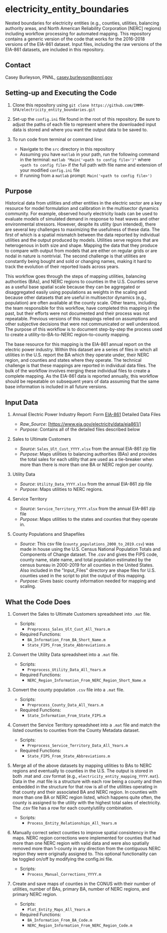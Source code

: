 # electricity_entity_boundaries
Nested boundaries for electricity entities (e.g., counties, utilities, balancing authority areas, and North American Reliability Corporation [NERC] regions) including workflow processing for automated mapping. This repository contains a generic version of the code that works for the 2016-2018 versions of the EIA-861 dataset. Input files, including the raw versions of the EIA-861 datasets, are included in this repository.

## Contact
Casey Burleyson, PNNL,
casey.burleyson@pnnl.gov

## Setting-up and Executing the Code
1. Clone this repository using `git clone https://github.com/IMMM-SFA/electricity_entity_boundaries.git`

2. Set-up the `config.ini` file found in the root of this repository. Be sure to adjust the paths of each file to represent where the downloaded input data is stored and where you want the output data to be saved to.

3. To run code from terminal or command line:
    - Navigate to the `src` directory in this repository
    - Assuming you have `matlab` in your path, run the following command in the terminal:  `matlab "Main('<path to config file>')"` where `<path to config file>` if the full path with file name and extension of your modified `config.ini` file
    - If running from a `matlab` prompt:  `Main('<path to config file>')`

## Purpose
Historical data from utilities and other entities in the electric sector are a key resource for model formulation and calibration in the multisector dynamics community. For example, observed hourly electricity loads can be used to evaluate models of simulated demand in response to heat waves and other environmental stressors. However, despite its utility (pun intended), there are several key challenges to maximizing the usefulness of these data. The first of which is a spatial mismatch between the data reported by individual utilities and the output produced by models. Utilities serve regions that are heterogenous in both size and shape. Mapping the data that they produce to compare with output from models that are either on regular grids or are nodal in nature is nontrivial. The second challenge is that utilities are constantly being bought and sold or changing names, making it hard to track the evolution of their reported loads across years.

This workflow goes through the steps of mapping utilities, balancing authorities (BAs), and NERC regions to counties in the U.S. Counties serve as a useful base spatial scale because they can be aggregated or disaggregated easily using populations as weights in the scaling and because other datasets that are useful in multisector dynamics (e.g., population) are often available at the county scale. Other teams, including the team responsible for this workflow, have completed this mapping in the past, but their efforts were not documented and their process was not repeatable. Previous versions of this mappings relied on assumptions and other subjective decisions that were not communicated or well understood. The purpose of this workflow is to document step-by-step the process used to create a utility-to-BA-to-NERC region-to-county mapping.

The base resource for this mapping is the EIA-861 annual report on the electric power industry. Within this dataset are a series of files in which all utilities in the U.S. report the BA which they operate under, their NERC region, and counties and states where they operate. The technical challenge is that these mappings are reported in individual data files. The bulk of the workflow involves merging these individual files to create a complete mapping. As the EIA-861 data is reported annually, this workflow should be repeatable on subsequent years of data assuming that the same base information is included in all future versions.

## Input Data
1. Annual Electric Power Industry Report: Form [EIA-861](https://www.eia.gov/electricity/data/eia861/) Detailed Data Files
    * _Raw_Source_: [https://www.eia.gov/electricity/data/eia861/]
    * _Purpose_: Contains all of the detailed files described below

2. Sales to Ultimate Customers
    * _Source_: `Sales_Ult_Cust_YYYY.xlsx` from the annual EIA-861 zip file
    * _Purpose_: Maps utilities to balancing authorities (BAs) and provides the total sales for each utility that are used as a tie-breaker when more than there is more than one BA or NERC region per county.

3. Utility Data
    * _Source_: `Utility_Data_YYYY.xlsx` from the annual EIA-861 zip file
    * _Purpose_: Maps utilities to NERC regions.

4. Service Territory
    * _Source_: `Service_Territory_YYYY.xlsx` from the annual EIA-861 zip file
    * _Purpose_: Maps utilities to the states and counties that they operate in.

5. County Populations and Shapefiles
    * _Source_: This csv file (`county_populations_2000_to_2019.csv`) was made in house using the U.S. Census National Population Totals and Components of Change dataset. The .csv and gives the FIPS code, county name, state name, and total population estimated by the census bureau in 2000-2019 for all counties in the United States. Also included in the "Input_Files" directory are shape files for U.S. counties used in the script to plot the output of this mapping.
    * _Purpose_: Gives basic county information needed for mapping and scaling.

## What the Code Does

1.	Convert the Sales to Ultimate Customers spreadsheet into `.mat` file.
    *	Scripts:
        *	`Preprocess_Sales_Ult_Cust_All_Years.m`
    *	Required Functions:
        *	`BA_Information_From_BA_Short_Name.m`
        *	`State_FIPS_From_State_Abbreviations.m`

2.	Convert the Utility Data spreadsheet into a `.mat` file.
    *	Scripts:
        *	`Preprocess_Utility_Data_All_Years.m`
    *	Required Functions:
        *	`NERC_Region_Information_From_NERC_Region_Short_Name.m`

3.	Convert the county population `.csv` file into a `.mat` file.
    *	Scripts:
        *	`Preprocess_County_Data_All_Years.m`
    *	Required Functions:
        *	`State_Information_From_State_FIPS.m`

4.	Convert the Service Territory spreadsheet into a `.mat` file and match the listed counties to counties from the County Metadata dataset.
    *	Scripts:
        *	`Preprocess_Service_Territory_Data_All_Years.m`
    *	Required Functions:
        *	`State_FIPS_From_State_Abbreviations.m`

5.	Merge all of the above datasets by mapping utilities to BAs to NERC regions and eventually to counties in the U.S. The output is stored in both .mat and .csv format (e.g., `electricity_entity_mapping_YYYY.mat`). Data in the .mat file is a structure with each row being a county and then embedded in the structure for that row is all of the utilities operating in that county and their associated BA and NERC region. In counties with more than one BA or NERC region listed, which happens quite often, the county is assigned to the utility with the highest total sales of electricity. The .csv file has a row for each county/utility combination.
    *	Scripts:
        *	`Process_Entity_Relationships_All_Years.m`

6.	Manually correct select counties to improve spatial consistency in the maps. NERC region corrections were implemented for counties that had more than one NERC region with valid data and were also spatially removed more than 1-county in any direction from the contiguous NERC region they were originally assigned to. This optional functionality can be toggled on/off by modifying the config.ini file.
    *	Scripts:
        *	`Process_Manual_Corrections_YYYY.m`

7.	Create and save maps of counties in the CONUS with their number of utilities, number of BAs, primary BA, number of NERC regions, and primary NERC region.
    *	Scripts:
        *	`Plot_Entity_Maps_All_Years.m`
    *	Required Functions:
        *	`BA_Information_From_BA_Code.m`
        *	`NERC_Region_Information_From_NERC_Region_Code.m`